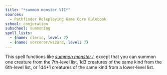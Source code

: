 ```yaml
---
title: "*summon monster VII*"
sources:
  - Pathfinder Roleplaying Game Core Rulebook
school: conjuration
subschool: summoning
spell_lists:
  - {name: cleric, level: 7}
  - {name: sorcerer/wizard, level: 7}
---
```


This spell functions like [*summon monster I*](/spells/summon-monster-i/), except that you can summon one creature from the 7th-level list, 1d3 creatures of the same kind from the 6th-level list, or 1d4+1 creatures of the same kind from a lower-level list.

